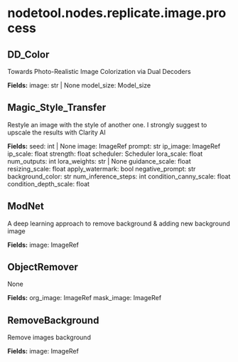 # nodetool.nodes.replicate.image.process

## DD_Color

Towards Photo-Realistic Image Colorization via Dual Decoders

**Fields:**
image: str | None
model_size: Model_size

## Magic_Style_Transfer

Restyle an image with the style of another one. I strongly suggest to upscale the results with Clarity AI

**Fields:**
seed: int | None
image: ImageRef
prompt: str
ip_image: ImageRef
ip_scale: float
strength: float
scheduler: Scheduler
lora_scale: float
num_outputs: int
lora_weights: str | None
guidance_scale: float
resizing_scale: float
apply_watermark: bool
negative_prompt: str
background_color: str
num_inference_steps: int
condition_canny_scale: float
condition_depth_scale: float

## ModNet

A deep learning approach to remove background & adding new background image

**Fields:**
image: ImageRef

## ObjectRemover

None

**Fields:**
org_image: ImageRef
mask_image: ImageRef

## RemoveBackground

Remove images background

**Fields:**
image: ImageRef

